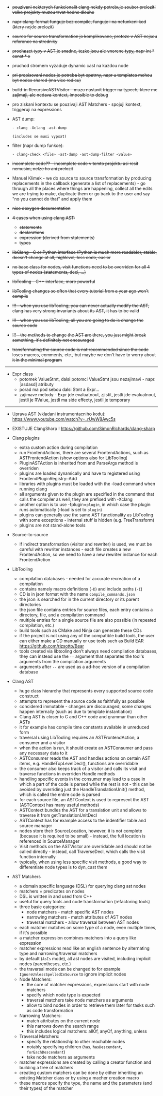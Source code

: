 - ~~pouzivani nekterych funkcionalit clang nekdy potrebuje soubor prelozit! velke projekty muzou trvat hodne dlouho~~

- ~~napr clang-format funguje bez compile, funguje i na nefunkcni kod (ktery nejde prelozit)~~

- ~~source for source transformation je komplikovane, protoze v AST nejsou reference na stredniky~~

- ~~prochazet typy v AST je snadne, tezke jsou ale vnorene typy, napr int * const * x~~

- pruchod stromem vyzaduje dynamic cast na kazdou node 

- ~~pri prepisovani nodes je potreba byt opatrny, napr u templates mohou byt nodes shared (ma vice rodicu)~~

- ~~build-in RecursiveASTVisitor - muzu nastavit trigger na typech, ktere me zajimaji, ale nedava kontext, imposible to debug~~

- pro ziskani kontextu se pouzivaji AST Matchers - spojuji kontext, triggeruji na expressions

- AST dump:

  ```
  - clang -Xclang -ast-dump
  
  (includes se musi vypsat)
  ```

  

- filter (napr dump funkce):

  ```
  - clang-check <file> -ast-dump -ast-dump-filter <value>
  
  ```

- ~~incomplete code?? - incomplete code v tomto projektu asi resit nemusim, nelze ho ani prelozit~~

- Manuel Klimek - we do source to source transformation by producing replacements in the callback (generate a list of replacements) - go through all the places where things are happening, collect all the edits we are trying to make, duplicate them or go back to the user and say "no you cannot do that" and apply them
- ~~nice doxygen documentation~~
- ~~4 cases when using clang AST:~~
  
  - ~~statements~~
  - ~~declarations~~
  - ~~expression (derived from statements)~~
  - ~~types~~
- ~~libClang - C or Python interface (Python is much more readable), stable, doesn't change at all, highlevel, less code, easier~~
- ~~no base class for nodes, visit functions need to be overriden for all 4 types of nodes (statements, decl, ...)~~
- ~~libTooling - C++ interface, more powerful~~
- ~~libTooling changes so often that every tutorial from a year ago won't compile~~

- ~~!!! - when you use libTooling, you can never actually modify the AST, clang has very strong invariants about its AST, it has to be valid~~

- ~~!!! - when you use libTooling, all you are going to do is change the source code~~

- ~~!!! - the methods to change the AST are there, you just might break something, it's definitely not encouraged~~


- ~~transformating the source code is not recommended since the code loses macros, comments, etc., but maybe we don't have to worry about it in the minimal program~~

------------------------

- Expr class 
   - potomek ValueStmt, dalsi potomci ValueStmt jsou nezajimavi - napr. [asdasd] atributy
   - porad ma pod sebou dalsi Stmt a Expr...
  - zajimave metody - Expr jde evaluatnout, zjistit, jestli jde evaluatnout, jestli je RValue, jestli ma side effecty, jestli je temporary

------------------------

- Uprava AST (vkladani instrumentacniho kodu): https://www.youtube.com/watch?v=_rUwW8Awc5s
- EXISTUJE ClangSharp ! https://github.com/SimonRichards/clang-sharp

- Clang plugins

  - extra custom action during compilation
  - run FrontendActions, there are several FrontendActions, such as ASTFrontendAction (show options also for LibTooling)
  - PluginASTAction is inherited from and ParseArgs method is overriden
  - plugins are loaded dynamically and have to registered using FrontendPluginRegistry::Add
  - libraries with plugins must be loaded with the -load command when running clang
  - all arguments given to the plugin are specified in the command that calls the compiler as well, they are prefixed with -Xclang
  - another option is to use -fplugin=`plugin`, in which case the plugin runs automatically (-load is set to `plugin`)
  - plugins can generally use the same AST functionality as LibTooling with some exceptions - internal stuff is hidden (e.g. TreeTransform)
  - plugins are not stand-alone tools
- Source-to-source

  - If indirect transformation (visitor and rewriter) is used, we must be careful with rewriter instances - each file creates a new FrontendAction, so we need to have a new rewriter instance for each FrontendAction
- LibTooling

  - compilation databases - needed for accurate recreation of a compilation
  - contains namely macro definitions (`-D`) and include paths (`-I`)
  - CD is in json format with the name `compile_commands.json`
  - the json is searched for in the current directory or its parent directories
  - the json file contains entries for source files, each entry contains a directory, file, and a compilation command
  - multiple entries for a single source file are also possible (in repeated compilation, etc.)
  - build tools such as CMake and Ninja can generate these CDs
  - if the project is not using any of the compatible build tools, the user can either make a CD manually or use tools such as Build EAR https://github.com/rizsotto/Bear
  - tools created via libtooling don't always need compilation databases, they can instead use the `--` argument that separates the tool's arguments from the compilation arguments
  - arguments after `--` are used as a ad-hoc version of a compilation database
- Clang AST

  - huge class hierarchy that represents every supported source code construct
  - attempts to represent the source code as faithfully as possible
  - concidered immutable - changes are discouraged, some changes happen internally (such as due to template instantiation)
  - Clang AST is closer to C and C++ code and grammar than other ASTs
  - it for example has compile time constants available in unreduced form
  - traversal using LibTooling requires an ASTFrontendAction, a consumer and a visitor
  - when the action is run, it should create an ASTConsumer and pass any necessary data to it
  - ASTConsumer reads the AST and handles actions on certain AST items, e.g. HandleTopLevelDecl(), functions are overridable
  - the consumer also keeps track of a visitor and calls its visit and traverse functions in overriden Handle methods
  - handling specific events in the consumer may lead to a case in which a part of the code is parsed while the rest is not - this can be avoided by overriding just the HandleTranslationUnit() method, which is called the entire code is parsed
  - for each source file, an ASTContext is used to represent the AST (ASTContext has many useful methods)
  - ASTContext bundles the AST for a translation unit and allows to traverse it from getTranslationUnitDecl
  - ASTContext has for example access to the indentifier table and source manager
  - nodes store their SourceLocation, however, it is not complete (because it is required to be small) - instead, the full location is referenced in SourceManager
  - Visit methods on the ASTVisitor are overridable and should not be called directly - instead, call TraverseDecl, which calls the visit function internally
  - typically, when using less specific visit methods, a good way to differentiate node types is to dyn_cast them
- AST Matchers
  - a domain specific language (DSL) for querying clang ast nodes
  - matchers = predicates on nodes
  - DSL is written in and used from C++
  - useful for query tools and code transformation (refactoring tools)
  - three basic categories:
    - node matchers - match specific AST nodes
    - narrowing matchers - match attributes of AST nodes
    - traversal matchers - allow traversal between AST nodes
  - each matcher matches on some type of a node, even multiple times, if it's possible
  - a matcher expression combines matchers into a query like expression
  - matcher expressions read like an english sentence by alternating type and narrowing/traversal matchers
  - by default (`AsIs` mode), all ast nodes are visited, including implicit nodes (parentheses, etc.)
  - the traversal mode can be changed to for example `IgnoreUnlessSpelledInSource` to ignore implicit nodes
  - Node Matchers:
    - the core of matcher expressions, expressions start with node matchers
    - specify which node type is expected
    - traversal matchers take node matchers as arguments
    - allow to bind nodes in order to retrieve them later for tasks such as code transformation
  - Narrowing Matchers:
    - match attributes on the current node
    - this narrows down the search range
    - this includes logical matchers: allOf, anyOf, anything, unless
  - Traversal Matchers:
    - specify the relationship to other reachable nodes
    - notably specifying children (`has`, `hasDescendant`, `forEachDescendant`)
    - take node matchers as arguments
  - matcher expressions are created by calling a creator function and building a tree of matchers
  - creating custom matchers can be done by either inheriting an existing Matcher class or by using a macher creation macro
  - these macros specify the type, the name and the parameters (and their types) of the matcher